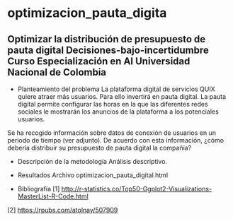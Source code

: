 # optimizacion_pauta_digita
Optimizar la distribución de presupuesto de pauta digital
Decisiones-bajo-incertidumbre Curso Especialización en AI Universidad Nacional de Colombia
----
+ Planteamiento del problema
La plataforma digital de servicios QUIX quiere atraer más usuarios. Para ello invertirá en pauta digital. La pauta digital permite configurar las horas en la que las diferentes redes sociales le mostrarán los anuncios de la plataforma a los potenciales usuarios. 

Se ha recogido información sobre datos de conexión de usuarios en un periodo de tiempo (ver adjunto). De acuerdo con esta información, ¿cómo debería distribuir su presupuesto de pauta digital la compañía?

+ Descripción de la metodología
Análisis descriptivo.

+ Resultados
Archivo optimizacion_pauta_digital.html

+ Bibliografía
[1] http://r-statistics.co/Top50-Ggplot2-Visualizations-MasterList-R-Code.html

[2] https://rpubs.com/atolnay/507909


